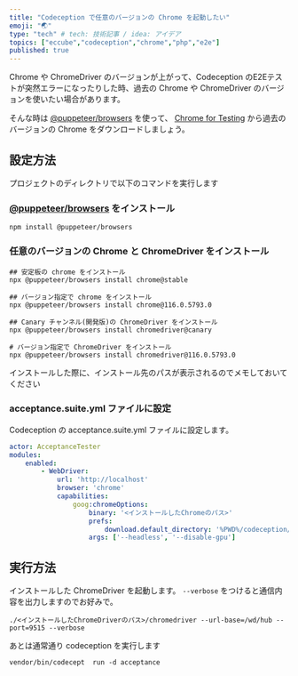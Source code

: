 ```yaml
---
title: "Codeception で任意のバージョンの Chrome を起動したい"
emoji: "🌏"
type: "tech" # tech: 技術記事 / idea: アイデア
topics: ["eccube","codeception","chrome","php","e2e"]
published: true
---
```

Chrome や ChromeDriver のバージョンが上がって、Codeception のE2Eテストが突然エラーになったりした時、過去の Chrome や ChromeDriver のバージョンを使いたい場合があります。

そんな時は [@puppeteer/browsers](https://pptr.dev/browsers-api) を使って、 [Chrome for Testing](https://googlechromelabs.github.io/chrome-for-testing/) から過去のバージョンの Chrome をダウンロードしましょう。

## 設定方法

プロジェクトのディレクトリで以下のコマンドを実行します

### [@puppeteer/browsers](https://pptr.dev/browsers-api) をインストール

``` shell
npm install @puppeteer/browsers
```

### 任意のバージョンの Chrome と ChromeDriver をインストール

``` shell
## 安定板の chrome をインストール
npx @puppeteer/browsers install chrome@stable

## バージョン指定で chrome をインストール
npx @puppeteer/browsers install chrome@116.0.5793.0

## Canary チャンネル(開発版)の ChromeDriver をインストール
npx @puppeteer/browsers install chromedriver@canary

# バージョン指定で ChromeDriver をインストール
npx @puppeteer/browsers install chromedriver@116.0.5793.0
```

インストールした際に、インストール先のパスが表示されるのでメモしておいてください

### acceptance.suite.yml ファイルに設定

Codeception の acceptance.suite.yml ファイルに設定します。

``` yaml
actor: AcceptanceTester
modules:
    enabled:
        - WebDriver:
            url: 'http://localhost'
            browser: 'chrome'
            capabilities:
                goog:chromeOptions:
                    binary: '<インストールしたChromeのパス>'
                    prefs:
                        download.default_directory: '%PWD%/codeception/_support/_downloads'
                    args: ['--headless', '--disable-gpu']
```

## 実行方法

インストールした ChromeDriver を起動します。 `--verbose` をつけると通信内容を出力しますのでお好みで。

``` shell
./<インストールしたChromeDriverのパス>/chromedriver --url-base=/wd/hub --port=9515 --verbose
```

あとは通常通り codeception を実行します

``` shell
vendor/bin/codecept  run -d acceptance
```
